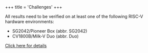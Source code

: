 +++
title = 'Challenges'
+++

All results need to be verified on at least one of the following RISC-V hardware environments:

- SG2042/Pioneer Box (abbr. SG2042)
- CV1800B/Milk-V Duo (abbr. Duo)

[Click here for details](../introduction/)

